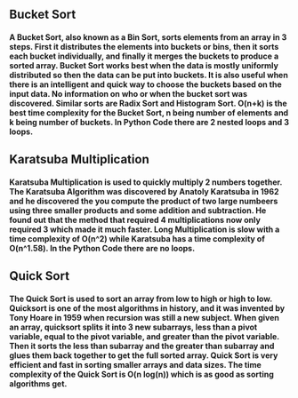 ## Bucket Sort
#### A Bucket Sort, also known as a Bin Sort, sorts elements from an array in 3 steps. First it distributes the elements into buckets or bins, then it sorts each bucket individually, and finally it merges the buckets to produce a sorted array. Bucket Sort works best when the data is mostly uniformly distributed so then the data can be put into buckets. It is also useful when there is an intelligent and quick way to choose the buckets based on the input data. No information on who or when the bucket sort was discovered. Similar sorts are Radix Sort and Histogram Sort. O(n+k) is the best time complexity for the Bucket Sort, n being number of elements and k being number of buckets. In Python Code there are 2 nested loops and 3 loops.

## Karatsuba Multiplication
#### Karatsuba Multiplication is used to quickly multiply 2 numbers together. The Karatsuba Algorithm was discovered by Anatoly Karatsuba in 1962 and he discovered the you compute the product of two large numbeers using three smaller products and some addition and subtraction. He found out that the method that required 4 multiplications now only required 3 which made it much faster. Long Multiplication is slow with a time complexity of O(n^2) while Karatsuba has a time complexity of O(n^1.58). In the Python Code there are no loops.

## Quick Sort
#### The Quick Sort is used to sort an array from low to high or high to low. Quicksort is one of the most algorithms in history, and it was invented by Tony Hoare in 1959 when recursion was still a new subject. When given an array, quicksort splits it into 3 new subarrays, less than a pivot variable, equal to the pivot variable, and greater than the pivot variable. Then it sorts the less than subarray and the greater than subarray and glues them back together to get the full sorted array. Quick Sort is very efficient and fast in sorting smaller arrays and data sizes. The time complexity of the Quick Sort is O(n log(n)) which is as good as sorting algorithms get.
